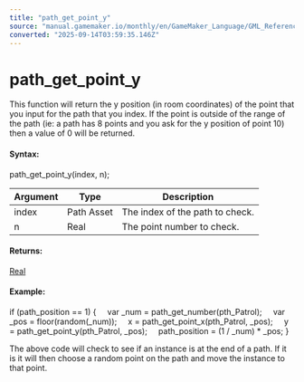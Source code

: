 ```yaml
---
title: "path_get_point_y"
source: "manual.gamemaker.io/monthly/en/GameMaker_Language/GML_Reference/Asset_Management/Paths/path_get_point_y.htm"
converted: "2025-09-14T03:59:35.146Z"
---
```


# path\_get\_point\_y

This function will return the y position (in room coordinates) of the point that you input for the path that you index. If the point is outside of the range of the path (ie: a path has 8 points and you ask for the y position of point 10) then a value of 0 will be returned.

#### Syntax:

path\_get\_point\_y(index, n);

| Argument | Type | Description |
| --- | --- | --- |
| index | Path Asset | The index of the path to check. |
| n | Real | The point number to check. |

#### Returns:

[Real](../../../GML_Overview/Data_Types.md)

#### Example:

if (path\_position == 1)
{
    var \_num = path\_get\_number(pth\_Patrol);
    var \_pos = floor(random(\_num));
    x = path\_get\_point\_x(pth\_Patrol, \_pos);
    y = path\_get\_point\_y(pth\_Patrol, \_pos);
    path\_position = (1 / \_num) \* \_pos;
}

The above code will check to see if an instance is at the end of a path. If it is it will then choose a random point on the path and move the instance to that point.